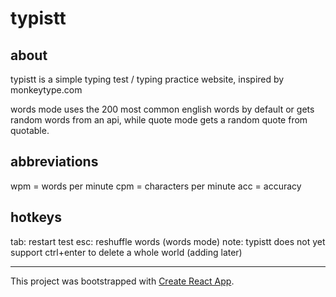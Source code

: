 # typistt

## about

typistt is a simple typing test / typing practice website, inspired by monkeytype.com

words mode uses the 200 most common english words by default or gets random words from an api, while quote mode gets a random quote from quotable.

## abbreviations

wpm = words per minute
cpm = characters per minute
acc = accuracy

## hotkeys

tab: restart test
esc: reshuffle words (words mode)
note: typistt does not yet support ctrl+enter to delete a whole world (adding later)

---

This project was bootstrapped with [Create React App](https://github.com/facebook/create-react-app).
